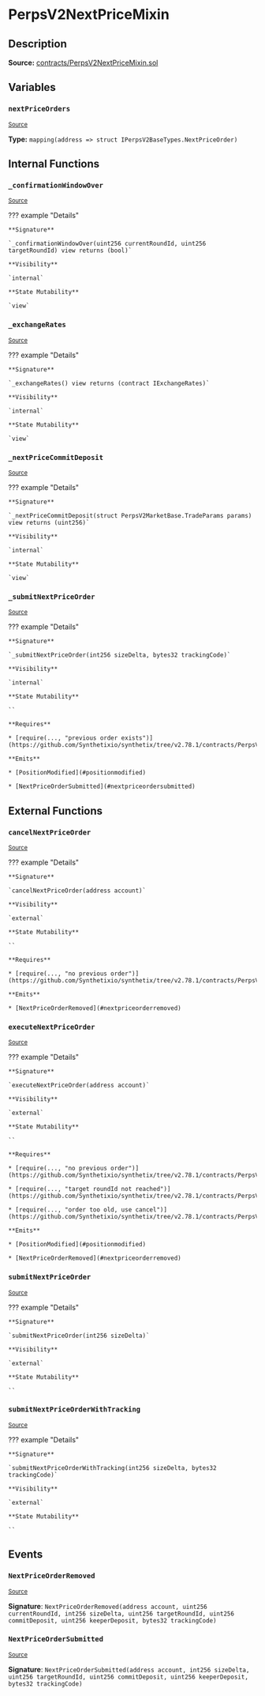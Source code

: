 # PerpsV2NextPriceMixin

## Description

**Source:** [contracts/PerpsV2NextPriceMixin.sol](https://github.com/Synthetixio/synthetix/tree/v2.78.1/contracts/PerpsV2NextPriceMixin.sol)

## Variables

### `nextPriceOrders`

<sub>[Source](https://github.com/Synthetixio/synthetix/tree/v2.78.1/contracts/PerpsV2NextPriceMixin.sol#L20)</sub>

**Type:** `mapping(address => struct IPerpsV2BaseTypes.NextPriceOrder)`

## Internal Functions

### `_confirmationWindowOver`

<sub>[Source](https://github.com/Synthetixio/synthetix/tree/v2.78.1/contracts/PerpsV2NextPriceMixin.sol#L230)</sub>

??? example "Details"

    **Signature**

    `_confirmationWindowOver(uint256 currentRoundId, uint256 targetRoundId) view returns (bool)`

    **Visibility**

    `internal`

    **State Mutability**

    `view`

### `_exchangeRates`

<sub>[Source](https://github.com/Synthetixio/synthetix/tree/v2.78.1/contracts/PerpsV2NextPriceMixin.sol#L236)</sub>

??? example "Details"

    **Signature**

    `_exchangeRates() view returns (contract IExchangeRates)`

    **Visibility**

    `internal`

    **State Mutability**

    `view`

### `_nextPriceCommitDeposit`

<sub>[Source](https://github.com/Synthetixio/synthetix/tree/v2.78.1/contracts/PerpsV2NextPriceMixin.sol#L241)</sub>

??? example "Details"

    **Signature**

    `_nextPriceCommitDeposit(struct PerpsV2MarketBase.TradeParams params) view returns (uint256)`

    **Visibility**

    `internal`

    **State Mutability**

    `view`

### `_submitNextPriceOrder`

<sub>[Source](https://github.com/Synthetixio/synthetix/tree/v2.78.1/contracts/PerpsV2NextPriceMixin.sol#L41)</sub>

??? example "Details"

    **Signature**

    `_submitNextPriceOrder(int256 sizeDelta, bytes32 trackingCode)`

    **Visibility**

    `internal`

    **State Mutability**

    ``

    **Requires**

    * [require(..., "previous order exists")](https://github.com/Synthetixio/synthetix/tree/v2.78.1/contracts/PerpsV2NextPriceMixin.sol#L43)

    **Emits**

    * [PositionModified](#positionmodified)

    * [NextPriceOrderSubmitted](#nextpriceordersubmitted)

## External Functions

### `cancelNextPriceOrder`

<sub>[Source](https://github.com/Synthetixio/synthetix/tree/v2.78.1/contracts/PerpsV2NextPriceMixin.sol#L104)</sub>

??? example "Details"

    **Signature**

    `cancelNextPriceOrder(address account)`

    **Visibility**

    `external`

    **State Mutability**

    ``

    **Requires**

    * [require(..., "no previous order")](https://github.com/Synthetixio/synthetix/tree/v2.78.1/contracts/PerpsV2NextPriceMixin.sol#L108)

    **Emits**

    * [NextPriceOrderRemoved](#nextpriceorderremoved)

### `executeNextPriceOrder`

<sub>[Source](https://github.com/Synthetixio/synthetix/tree/v2.78.1/contracts/PerpsV2NextPriceMixin.sol#L163)</sub>

??? example "Details"

    **Signature**

    `executeNextPriceOrder(address account)`

    **Visibility**

    `external`

    **State Mutability**

    ``

    **Requires**

    * [require(..., "no previous order")](https://github.com/Synthetixio/synthetix/tree/v2.78.1/contracts/PerpsV2NextPriceMixin.sol#L167)

    * [require(..., "target roundId not reached")](https://github.com/Synthetixio/synthetix/tree/v2.78.1/contracts/PerpsV2NextPriceMixin.sol#L171)

    * [require(..., "order too old, use cancel")](https://github.com/Synthetixio/synthetix/tree/v2.78.1/contracts/PerpsV2NextPriceMixin.sol#L178)

    **Emits**

    * [PositionModified](#positionmodified)

    * [NextPriceOrderRemoved](#nextpriceorderremoved)

### `submitNextPriceOrder`

<sub>[Source](https://github.com/Synthetixio/synthetix/tree/v2.78.1/contracts/PerpsV2NextPriceMixin.sol#L31)</sub>

??? example "Details"

    **Signature**

    `submitNextPriceOrder(int256 sizeDelta)`

    **Visibility**

    `external`

    **State Mutability**

    ``

### `submitNextPriceOrderWithTracking`

<sub>[Source](https://github.com/Synthetixio/synthetix/tree/v2.78.1/contracts/PerpsV2NextPriceMixin.sol#L37)</sub>

??? example "Details"

    **Signature**

    `submitNextPriceOrderWithTracking(int256 sizeDelta, bytes32 trackingCode)`

    **Visibility**

    `external`

    **State Mutability**

    ``

## Events

### `NextPriceOrderRemoved`

<sub>[Source](https://github.com/Synthetixio/synthetix/tree/v2.78.1/contracts/PerpsV2NextPriceMixin.sol#L262)</sub>

**Signature**: `NextPriceOrderRemoved(address account, uint256 currentRoundId, int256 sizeDelta, uint256 targetRoundId, uint256 commitDeposit, uint256 keeperDeposit, bytes32 trackingCode)`

### `NextPriceOrderSubmitted`

<sub>[Source](https://github.com/Synthetixio/synthetix/tree/v2.78.1/contracts/PerpsV2NextPriceMixin.sol#L253)</sub>

**Signature**: `NextPriceOrderSubmitted(address account, int256 sizeDelta, uint256 targetRoundId, uint256 commitDeposit, uint256 keeperDeposit, bytes32 trackingCode)`

